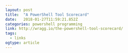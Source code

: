 ```yaml
---
layout: post 
title:  "A PowerShell Tool Scorecard" 
date:   2018-01-27T11:59:21.852Z 
categories: powershell programming
link: http://wragg.io/the-powershell-tool-scorecard/ 
tags:
  - links
ogtype: article 
---
```


